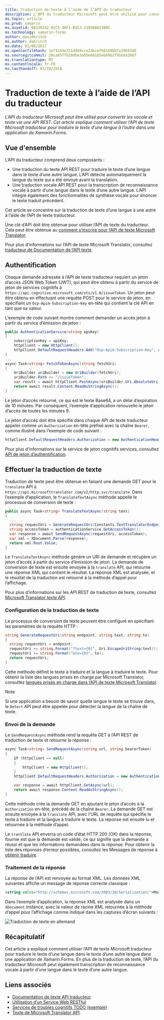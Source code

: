 ```yaml
---
title: Traduction de texte à l’aide de l’API du traducteur
description: L’API du traducteur Microsoft peut être utilisé pour convertir les vocale et texte via une API REST. Cet article explique comment utiliser l’API de texte Microsoft traducteur pour traduire le texte d’une langue à l’autre dans une application de Xamarin.Forms.
ms.topic: article
ms.prod: xamarin
ms.assetid: 68330242-92C5-46F1-B1E3-2395D8823B0C
ms.technology: xamarin-forms
author: davidbritch
ms.author: dabritch
ms.date: 02/08/2017
ms.openlocfilehash: 1e71249e3114404cce2abcef081b9b6fa19693d8
ms.sourcegitcommit: 20ca85ff638dbe3a85e601b5eb09b2f95bda2807
ms.translationtype: MT
ms.contentlocale: fr-FR
ms.lasthandoff: 03/28/2018
---
```

# <a name="text-translation-using-the-translator-api"></a>Traduction de texte à l’aide de l’API du traducteur

_L’API du traducteur Microsoft peut être utilisé pour convertir les vocale et texte via une API REST. Cet article explique comment utiliser l’API de texte Microsoft traducteur pour traduire le texte d’une langue à l’autre dans une application de Xamarin.Forms._

## <a name="overview"></a>Vue d'ensemble

L’API du traducteur comprend deux composants :

- Une traduction du texte API REST pour traduire le texte d’une langue dans le texte d’une autre langue. L’API détecte automatiquement la langue du texte qui a été envoyé avant la translation.
- Une traduction vocale API REST pour la transcription de reconnaissance vocale à partir d’une langue dans le texte d’une autre langue. L’API intègre également des fonctionnalités de synthèse vocale pour énoncer le texte traduit précédent.

Cet article se concentre sur la traduction de texte d’une langue à une autre à l’aide de l’API de texte traducteur.

Une clé d’API doit être obtenue pour utiliser l’API de texte du traducteur. Cela peut être obtenue au [comment s’inscrire pour l’API de texte Microsoft Translator](/azure/cognitive-services/translator/translator-text-how-to-signup/).

Pour plus d’informations sur l’API de texte Microsoft Translator, consultez [traducteur de Documentation de l’API texte](/azure/cognitive-services/translator/).

## <a name="authentication"></a>Authentification

Chaque demande adressée à l’API de texte traducteur requiert un jeton d’accès JSON Web Token (JWT), qui peut être obtenu à partir du service de jeton de services cognitifs à `https://api.cognitive.microsoft.com/sts/v1.0/issueToken`. Un jeton peut être obtenu en effectuant une requête POST pour le service de jeton, en spécifiant un `Ocp-Apim-Subscription-Key` en-tête qui contient la clé API en tant que sa valeur.

L’exemple de code suivant montre comment demander un accès jeton à partir du service d’émission de jeton :

```csharp
public AuthenticationService(string apiKey)
{
    subscriptionKey = apiKey;
    httpClient = new HttpClient();
    httpClient.DefaultRequestHeaders.Add("Ocp-Apim-Subscription-Key", apiKey);
}
...
async Task<string> FetchTokenAsync(string fetchUri)
{
    UriBuilder uriBuilder = new UriBuilder(fetchUri);
    uriBuilder.Path += "/issueToken";
    var result = await httpClient.PostAsync(uriBuilder.Uri.AbsoluteUri, null);
    return await result.Content.ReadAsStringAsync();
}
```

Le jeton d’accès retourné, ce qui est le texte Base64, a un délai d’expiration de 10 minutes. Par conséquent, l’exemple d’application renouvelle le jeton d’accès de toutes les minutes 9.

Le jeton d’accès doit être spécifié dans chaque API de texte traducteur appeler comme un `Authorization` en-tête préfixé avec la chaîne `Bearer`, comme illustré dans l’exemple de code suivant :

```csharp
httpClient.DefaultRequestHeaders.Authorization = new AuthenticationHeaderValue("Bearer", bearerToken);
```

Pour plus d’informations sur le service de jeton cognitifs services, consultez [API de jeton d’authentification](http://docs.microsofttranslator.com/oauth-token.html).

## <a name="performing-text-translation"></a>Effectuer la traduction de texte

Traduction de texte peut être obtenue en faisant une demande GET pour le `translate` API à `https://api.microsofttranslator.com/v2/http.svc/translate`. Dans l’exemple d’application, le `TranslateTextAsync` méthode appelle le processus de conversion de texte :

```csharp
public async Task<string> TranslateTextAsync(string text)
{
  ...
  string requestUri = GenerateRequestUri(Constants.TextTranslatorEndpoint, text, "en", "de");
  string accessToken = authenticationService.GetAccessToken();
  var response = await SendRequestAsync(requestUri, accessToken);
  var xml = XDocument.Parse(response);
  return xml.Root.Value;
}
```

Le `TranslateTextAsync` méthode génère un URI de demande et récupère un jeton d’accès à partir du service d’émission de jeton. La demande de conversion de texte est ensuite envoyée à la `translate` API, qui retourne une réponse XML qui contient le résultat. La réponse XML est analysée, et le résultat de la traduction est retourné à la méthode d’appel pour l’affichage.

Pour plus d’informations sur les API REST de traduction de texte, consultez [Microsoft Translator texte API](http://docs.microsofttranslator.com/text-translate.html).

### <a name="configuring-text-translation"></a>Configuration de la traduction de texte

Le processus de conversion de texte peuvent être configuré en spécifiant les paramètres de la requête HTTP :

```csharp
string GenerateRequestUri(string endpoint, string text, string to)
{
  string requestUri = endpoint;
  requestUri += string.Format("?text={0}", Uri.EscapeUriString(text));
  requestUri += string.Format("&to={0}", to);
  return requestUri;
}
```

Cette méthode définit le texte à traduire et la langue à traduire le texte. Pour obtenir la liste des langues prises en charge par Microsoft Translator, consultez [langues prises en charge dans l’API de texte Microsoft Translator](/azure/cognitive-services/translator/languages/).

> [!NOTE]
> Si une application a besoin de savoir quelle langue le texte se trouve dans, le `Detect` API peut être appelée pour détecter la langue de la chaîne de texte.

### <a name="sending-the-request"></a>Envoi de la demande

Le `SendRequestAsync` méthode rend la requête GET à l’API REST de traduction de texte et retourne la réponse :

```csharp
async Task<string> SendRequestAsync(string url, string bearerToken)
{
    if (httpClient == null)
    {
        httpClient = new HttpClient();
    }
    httpClient.DefaultRequestHeaders.Authorization = new AuthenticationHeaderValue("Bearer", bearerToken);

    var response = await httpClient.GetAsync(url);
    return await response.Content.ReadAsStringAsync();
}
```

Cette méthode crée la demande GET en ajoutant le jeton d’accès à la `Authorization` en-tête, précédé de la chaîne `Bearer`. La demande GET est ensuite envoyée à la `translate` API, avec l’URL de requête qui spécifie le texte à traduire et la langue à traduire le texte. La réponse est ensuite lu et retournée à la méthode d’appel.

Le `translate` API enverra un code d’état HTTP 200 (OK) dans la réponse, fournie est que la demande est valide, ce qui signifie que la demande a réussi et que les informations demandées dans la réponse. Pour obtenir la liste des réponses d’erreur possibles, consultez les Messages de réponse à [obtenir traduire](http://docs.microsofttranslator.com/text-translate.html#!/default/get_Translate).

### <a name="processing-the-response"></a>Traitement de la réponse

La réponse de l’API est renvoyée au format XML. Les données XML suivantes affiche un message de réponse correcte classique :

```xml
<string xmlns="http://schemas.microsoft.com/2003/10/Serialization/">Morgen kaufen gehen ein</string>
```

Dans l’exemple d’application, la réponse XML est analysée dans un `XDocument` instance, avec la valeur de racine XML retournée à la méthode d’appel pour l’affichage comme indiqué dans les captures d’écran suivants :

![](text-translation-images/text-translation.png "Traduction de texte en allemand")

## <a name="summary"></a>Récapitulatif

Cet article a expliqué comment utiliser l’API de texte Microsoft traducteur pour traduire le texte d’une langue dans le texte d’une autre langue dans une application de Xamarin.Forms. En plus de la traduction de texte, l’API du traducteur Microsoft peut également transcription de reconnaissance vocale à partir d’une langue dans le texte d’une autre langue.

## <a name="related-links"></a>Liens associés

- [Documentation de texte API traducteur](/azure/cognitive-services/translator/).
- [Utilisation d’un Service Web RESTful](~/xamarin-forms/data-cloud/consuming/rest.md)
- [Services de troubles cognitifs TODO (exemple)](https://developer.xamarin.com/samples/xamarin-forms/WebServices/TodoCognitiveServices/)
- [Texte de Microsoft Translator API](http://docs.microsofttranslator.com/text-translate.html).
